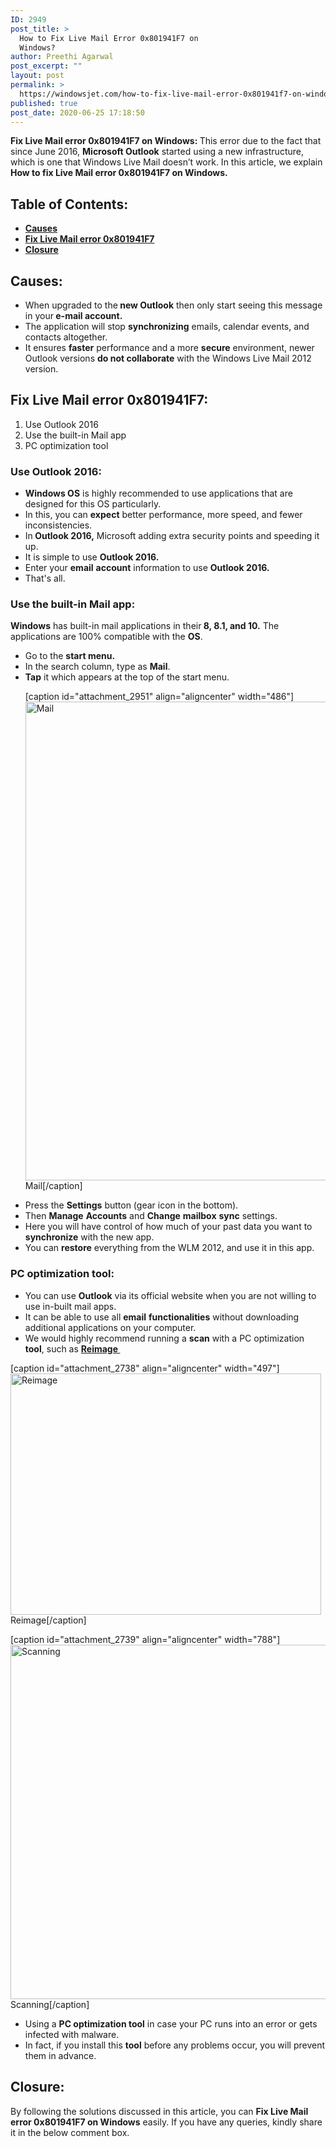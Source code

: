 ```yaml
---
ID: 2949
post_title: >
  How to Fix Live Mail Error 0x801941F7 on
  Windows?
author: Preethi Agarwal
post_excerpt: ""
layout: post
permalink: >
  https://windowsjet.com/how-to-fix-live-mail-error-0x801941f7-on-windows-2949/
published: true
post_date: 2020-06-25 17:18:50
---
```

<strong><span class="dropcap">F</span>ix Live Mail error 0x801941F7 on Windows: </strong>This error due to the fact that since June 2016, <strong>Microsoft Outlook</strong> started using a new infrastructure, which is one that Windows Live Mail doesn’t work. In this article, we explain <strong>How to fix Live Mail error 0x801941F7 on Windows.</strong>
<h2>Table of Contents:</h2>
<ul>
 	<li><a href="#1"><strong>Causes</strong></a></li>
 	<li><a href="#2"><strong>Fix Live Mail error 0x801941F7</strong></a></li>
 	<li><a href="#3"><strong>Closure</strong></a></li>
</ul>
<h2 id="1">Causes:</h2>
<ul>
 	<li>When upgraded to the<strong> new Outlook</strong> then only start seeing this message in your<strong> e-mail account.</strong></li>
 	<li>The application will stop <strong>synchronizing</strong> emails, calendar events, and contacts altogether.</li>
 	<li>It ensures <strong>faster</strong> performance and a more <strong>secure</strong> environment, newer Outlook versions <strong>do not collaborate</strong> with the Windows Live Mail 2012 version.</li>
</ul>
<h2 id="2">Fix Live Mail error 0x801941F7:</h2>
<ol>
 	<li>Use Outlook 2016</li>
 	<li>Use the built-in Mail app</li>
 	<li>PC optimization tool</li>
</ol>
<h3><strong>Use Outlook 2016:</strong></h3>
<ul>
 	<li><strong>Windows OS</strong> is highly recommended to use applications that are designed for this OS particularly.</li>
 	<li>In this, you can <strong>expect</strong> better performance, more speed, and fewer inconsistencies.</li>
 	<li>In<strong> Outlook 2016,</strong> Microsoft adding extra security points and speeding it up.</li>
 	<li>It is simple to use <strong>Outlook 2016.</strong></li>
 	<li>Enter your <strong>email</strong> <strong>account</strong> information to use <strong>Outlook 2016.</strong></li>
 	<li>That's all.</li>
</ul>
<h3><strong>Use the built-in Mail app:</strong></h3>
<strong>Windows</strong> has built-in mail applications in their<strong> 8, 8.1, and 10.</strong> The applications are 100% compatible with the <strong>OS</strong>.
<ul>
 	<li>Go to the <strong>start menu.</strong></li>
 	<li>In the search column, type as <strong>Mail</strong>.</li>
 	<li><strong>Tap</strong> it which appears at the top of the start menu.

[caption id="attachment_2951" align="aligncenter" width="486"]<img class="size-full wp-image-2951" src="https://windowsjet.com/wp-content/uploads/2020/06/Vs0Brs58dP.png" alt="Mail" width="486" height="766" /> Mail[/caption]</li>
 	<li>Press the <strong>Settings</strong> button (gear icon in the bottom).</li>
 	<li>Then <strong>Manage</strong> <strong>Accounts</strong> and <strong>Change</strong> <strong>mailbox</strong> <strong>sync</strong> settings.</li>
 	<li>Here you will have control of how much of your past data you want to <strong>synchronize</strong> with the new app.</li>
 	<li>You can <strong>restore</strong> everything from the WLM 2012, and use it in this app.</li>
</ul>
<h3><strong>PC optimization tool:</strong></h3>
<ul>
 	<li>You can use <strong>Outlook</strong> via its official website when you are not willing to use in-built mail apps.</li>
 	<li>It can be able to use all <strong>email</strong> <strong>functionalities</strong> without downloading additional applications on your computer.</li>
 	<li>We would highly recommend running a <strong>scan</strong> with a PC optimization <strong>tool</strong>, such as <a href="https://cdnrep.reimageplus.com/rqy/ReimageRepair.exe"><strong>Reimage </strong></a></li>
</ul>
[caption id="attachment_2738" align="aligncenter" width="497"]<img class="size-full wp-image-2738" src="https://windowsjet.com/wp-content/uploads/2020/06/Screenshot_8.png" alt="Reimage" width="497" height="386" /> Reimage[/caption]

[caption id="attachment_2739" align="aligncenter" width="788"]<img class="wp-image-2739 size-full" src="https://windowsjet.com/wp-content/uploads/2020/06/Screenshot_9.png" alt="Scanning" width="788" height="567" /> Scanning[/caption]
<ul>
 	<li>Using a <strong>PC optimization tool</strong> in case your PC runs into an error or gets infected with malware.</li>
 	<li>In fact, if you install this <strong>tool</strong> before any problems occur, you will prevent them in advance.</li>
</ul>
<h2 id="3">Closure:</h2>
By following the solutions discussed in this article, you can <strong>Fix Live Mail error 0x801941F7 on Windows</strong> easily. If you have any queries, kindly share it in the below comment box.